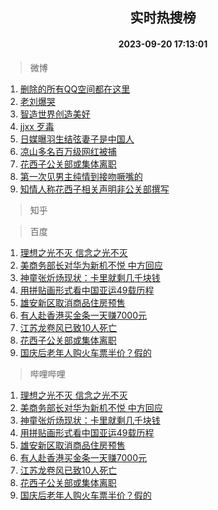 <div align="center"><h2>实时热搜榜</h2><h4>2023-09-20 17:13:01</h4></div>

> 微博  

1. [删除的所有QQ空间都在这里](https://s.weibo.com/weibo?q=%23%E5%88%A0%E9%99%A4%E7%9A%84%E6%89%80%E6%9C%89QQ%E7%A9%BA%E9%97%B4%E9%83%BD%E5%9C%A8%E8%BF%99%E9%87%8C%23&t=31&band_rank=1&Refer=top)<br />
2. [老刘爆哭](https://s.weibo.com/weibo?q=%23%E8%80%81%E5%88%98%E7%88%86%E5%93%AD%23&t=31&band_rank=2&Refer=top)<br />
3. [智造世界创造美好](https://s.weibo.com/weibo?q=%23%E6%99%BA%E9%80%A0%E4%B8%96%E7%95%8C%E5%88%9B%E9%80%A0%E7%BE%8E%E5%A5%BD%23&t=31&band_rank=3&Refer=top)<br />
4. [jjxx 歹毒](https://s.weibo.com/weibo?q=jjxx%20%E6%AD%B9%E6%AF%92&t=31&band_rank=4&Refer=top)<br />
5. [日媒曝羽生结弦妻子是中国人](https://s.weibo.com/weibo?q=%23%E6%97%A5%E5%AA%92%E6%9B%9D%E7%BE%BD%E7%94%9F%E7%BB%93%E5%BC%A6%E5%A6%BB%E5%AD%90%E6%98%AF%E4%B8%AD%E5%9B%BD%E4%BA%BA%23&t=31&band_rank=5&Refer=top)<br />
6. [凉山多名百万级网红被捕](https://s.weibo.com/weibo?q=%23%E5%87%89%E5%B1%B1%E5%A4%9A%E5%90%8D%E7%99%BE%E4%B8%87%E7%BA%A7%E7%BD%91%E7%BA%A2%E8%A2%AB%E6%8D%95%23&t=31&band_rank=6&Refer=top)<br />
7. [花西子公关部或集体离职](https://s.weibo.com/weibo?q=%23%E8%8A%B1%E8%A5%BF%E5%AD%90%E5%85%AC%E5%85%B3%E9%83%A8%E6%88%96%E9%9B%86%E4%BD%93%E7%A6%BB%E8%81%8C%23&t=31&band_rank=7&Refer=top)<br />
8. [第一次见男主纯情到接吻噘嘴的](https://s.weibo.com/weibo?q=%23%E7%AC%AC%E4%B8%80%E6%AC%A1%E8%A7%81%E7%94%B7%E4%B8%BB%E7%BA%AF%E6%83%85%E5%88%B0%E6%8E%A5%E5%90%BB%E5%99%98%E5%98%B4%E7%9A%84%23&t=31&band_rank=8&Refer=top)<br />
9. [知情人称花西子相关声明非公关部撰写](https://s.weibo.com/weibo?q=%23%E7%9F%A5%E6%83%85%E4%BA%BA%E7%A7%B0%E8%8A%B1%E8%A5%BF%E5%AD%90%E7%9B%B8%E5%85%B3%E5%A3%B0%E6%98%8E%E9%9D%9E%E5%85%AC%E5%85%B3%E9%83%A8%E6%92%B0%E5%86%99%23&t=31&band_rank=9&Refer=top)<br />

> 知乎  


> 百度  

1. [理想之光不灭 信念之光不灭](https://www.baidu.com/s?wd=%E7%90%86%E6%83%B3%E4%B9%8B%E5%85%89%E4%B8%8D%E7%81%AD+%E4%BF%A1%E5%BF%B5%E4%B9%8B%E5%85%89%E4%B8%8D%E7%81%AD&sa=fyb_news&rsv_dl=fyb_news)<br />
2. [美商务部长对华为新机不悦 中方回应](https://www.baidu.com/s?wd=%E7%BE%8E%E5%95%86%E5%8A%A1%E9%83%A8%E9%95%BF%E5%AF%B9%E5%8D%8E%E4%B8%BA%E6%96%B0%E6%9C%BA%E4%B8%8D%E6%82%A6+%E4%B8%AD%E6%96%B9%E5%9B%9E%E5%BA%94&sa=fyb_news&rsv_dl=fyb_news)<br />
3. [神童张炘炀现状：卡里就剩几千块钱](https://www.baidu.com/s?wd=%E7%A5%9E%E7%AB%A5%E5%BC%A0%E7%82%98%E7%82%80%E7%8E%B0%E7%8A%B6%EF%BC%9A%E5%8D%A1%E9%87%8C%E5%B0%B1%E5%89%A9%E5%87%A0%E5%8D%83%E5%9D%97%E9%92%B1&sa=fyb_news&rsv_dl=fyb_news)<br />
4. [用拼贴画形式看中国亚运49载历程](https://www.baidu.com/s?wd=%E7%94%A8%E6%8B%BC%E8%B4%B4%E7%94%BB%E5%BD%A2%E5%BC%8F%E7%9C%8B%E4%B8%AD%E5%9B%BD%E4%BA%9A%E8%BF%9049%E8%BD%BD%E5%8E%86%E7%A8%8B&sa=fyb_news&rsv_dl=fyb_news)<br />
5. [雄安新区取消商品住房预售](https://www.baidu.com/s?wd=%E9%9B%84%E5%AE%89%E6%96%B0%E5%8C%BA%E5%8F%96%E6%B6%88%E5%95%86%E5%93%81%E4%BD%8F%E6%88%BF%E9%A2%84%E5%94%AE&sa=fyb_news&rsv_dl=fyb_news)<br />
6. [有人赴香港买金条一天赚7000元](https://www.baidu.com/s?wd=%E6%9C%89%E4%BA%BA%E8%B5%B4%E9%A6%99%E6%B8%AF%E4%B9%B0%E9%87%91%E6%9D%A1%E4%B8%80%E5%A4%A9%E8%B5%9A7000%E5%85%83&sa=fyb_news&rsv_dl=fyb_news)<br />
7. [江苏龙卷风已致10人死亡](https://www.baidu.com/s?wd=%E6%B1%9F%E8%8B%8F%E9%BE%99%E5%8D%B7%E9%A3%8E%E5%B7%B2%E8%87%B410%E4%BA%BA%E6%AD%BB%E4%BA%A1&sa=fyb_news&rsv_dl=fyb_news)<br />
8. [花西子公关部或集体离职](https://www.baidu.com/s?wd=%E8%8A%B1%E8%A5%BF%E5%AD%90%E5%85%AC%E5%85%B3%E9%83%A8%E6%88%96%E9%9B%86%E4%BD%93%E7%A6%BB%E8%81%8C&sa=fyb_news&rsv_dl=fyb_news)<br />
9. [国庆后老年人购火车票半价？假的](https://www.baidu.com/s?wd=%E5%9B%BD%E5%BA%86%E5%90%8E%E8%80%81%E5%B9%B4%E4%BA%BA%E8%B4%AD%E7%81%AB%E8%BD%A6%E7%A5%A8%E5%8D%8A%E4%BB%B7%EF%BC%9F%E5%81%87%E7%9A%84&sa=fyb_news&rsv_dl=fyb_news)<br />

> 哔哩哔哩  

1. [理想之光不灭 信念之光不灭](https://www.baidu.com/s?wd=%E7%90%86%E6%83%B3%E4%B9%8B%E5%85%89%E4%B8%8D%E7%81%AD+%E4%BF%A1%E5%BF%B5%E4%B9%8B%E5%85%89%E4%B8%8D%E7%81%AD&sa=fyb_news&rsv_dl=fyb_news)<br />
2. [美商务部长对华为新机不悦 中方回应](https://www.baidu.com/s?wd=%E7%BE%8E%E5%95%86%E5%8A%A1%E9%83%A8%E9%95%BF%E5%AF%B9%E5%8D%8E%E4%B8%BA%E6%96%B0%E6%9C%BA%E4%B8%8D%E6%82%A6+%E4%B8%AD%E6%96%B9%E5%9B%9E%E5%BA%94&sa=fyb_news&rsv_dl=fyb_news)<br />
3. [神童张炘炀现状：卡里就剩几千块钱](https://www.baidu.com/s?wd=%E7%A5%9E%E7%AB%A5%E5%BC%A0%E7%82%98%E7%82%80%E7%8E%B0%E7%8A%B6%EF%BC%9A%E5%8D%A1%E9%87%8C%E5%B0%B1%E5%89%A9%E5%87%A0%E5%8D%83%E5%9D%97%E9%92%B1&sa=fyb_news&rsv_dl=fyb_news)<br />
4. [用拼贴画形式看中国亚运49载历程](https://www.baidu.com/s?wd=%E7%94%A8%E6%8B%BC%E8%B4%B4%E7%94%BB%E5%BD%A2%E5%BC%8F%E7%9C%8B%E4%B8%AD%E5%9B%BD%E4%BA%9A%E8%BF%9049%E8%BD%BD%E5%8E%86%E7%A8%8B&sa=fyb_news&rsv_dl=fyb_news)<br />
5. [雄安新区取消商品住房预售](https://www.baidu.com/s?wd=%E9%9B%84%E5%AE%89%E6%96%B0%E5%8C%BA%E5%8F%96%E6%B6%88%E5%95%86%E5%93%81%E4%BD%8F%E6%88%BF%E9%A2%84%E5%94%AE&sa=fyb_news&rsv_dl=fyb_news)<br />
6. [有人赴香港买金条一天赚7000元](https://www.baidu.com/s?wd=%E6%9C%89%E4%BA%BA%E8%B5%B4%E9%A6%99%E6%B8%AF%E4%B9%B0%E9%87%91%E6%9D%A1%E4%B8%80%E5%A4%A9%E8%B5%9A7000%E5%85%83&sa=fyb_news&rsv_dl=fyb_news)<br />
7. [江苏龙卷风已致10人死亡](https://www.baidu.com/s?wd=%E6%B1%9F%E8%8B%8F%E9%BE%99%E5%8D%B7%E9%A3%8E%E5%B7%B2%E8%87%B410%E4%BA%BA%E6%AD%BB%E4%BA%A1&sa=fyb_news&rsv_dl=fyb_news)<br />
8. [花西子公关部或集体离职](https://www.baidu.com/s?wd=%E8%8A%B1%E8%A5%BF%E5%AD%90%E5%85%AC%E5%85%B3%E9%83%A8%E6%88%96%E9%9B%86%E4%BD%93%E7%A6%BB%E8%81%8C&sa=fyb_news&rsv_dl=fyb_news)<br />
9. [国庆后老年人购火车票半价？假的](https://www.baidu.com/s?wd=%E5%9B%BD%E5%BA%86%E5%90%8E%E8%80%81%E5%B9%B4%E4%BA%BA%E8%B4%AD%E7%81%AB%E8%BD%A6%E7%A5%A8%E5%8D%8A%E4%BB%B7%EF%BC%9F%E5%81%87%E7%9A%84&sa=fyb_news&rsv_dl=fyb_news)<br />
